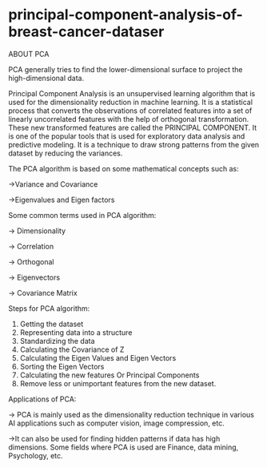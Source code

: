 # principal-component-analysis-of-breast-cancer-dataser

ABOUT PCA


PCA generally tries to find the lower-dimensional surface to project the high-dimensional data.


Principal Component Analysis is an unsupervised learning algorithm that is used for the dimensionality reduction in machine learning. It is a statistical process that converts the observations of correlated features into a set of linearly uncorrelated features with the help of orthogonal transformation. These new transformed features are called the PRINCIPAL COMPONENT. It is one of the popular tools that is used for exploratory data analysis and predictive modeling. It is a technique to draw strong patterns from the given dataset by reducing the variances.



The PCA algorithm is based on some mathematical concepts such as:

->Variance and Covariance

->Eigenvalues and Eigen factors



Some common terms used in PCA algorithm:

-> Dimensionality

-> Correlation

-> Orthogonal

-> Eigenvectors

-> Covariance Matrix


Steps for PCA algorithm:

1. Getting the dataset
2. Representing data into a structure
3. Standardizing the data
4. Calculating the Covariance of Z
5. Calculating the Eigen Values and Eigen Vectors
6. Sorting the Eigen Vectors
7. Calculating the new features Or Principal Components
8. Remove less or unimportant features from the new dataset.


Applications of PCA:

-> PCA is mainly used as the dimensionality reduction technique in various AI applications such as computer vision, image compression, etc.

->It can also be used for finding hidden patterns if data has high dimensions. Some fields where PCA is used are Finance, data mining, Psychology, etc.
